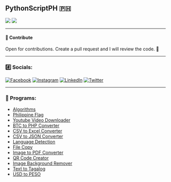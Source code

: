 ## PythonScriptPH 🇵🇭

[![](https://img.shields.io/static/v1?label=python&message=3.10.7&color=f7df28&style=for-the-badge&logo=python)](https://www.python.org/) [![](https://img.shields.io/static/v1?label=LICENSE&message=GPLv3&color=brightgreen&style=for-the-badge&logo=gnu)](https://www.gnu.org/licenses/gpl-3.0.en.html)

---

#### 🎯 Contribute

Open for contributions. Create a pull request and I will review the code. 🧐

---

### #️⃣ Socials:

[![Facebook](https://img.shields.io/badge/Facebook-%231877F2.svg?logo=Facebook&logoColor=white)](https://facebook.com/100031136142357) [![Instagram](https://img.shields.io/badge/Instagram-%23E4405F.svg?logo=Instagram&logoColor=white)](https://instagram.com/mpotanedev) [![LinkedIn](https://img.shields.io/badge/LinkedIn-%230077B5.svg?logo=linkedin&logoColor=white)](https://linkedin.com/in/mpotane) [![Twitter](https://img.shields.io/badge/Twitter-%231DA1F2.svg?logo=Twitter&logoColor=white)](https://twitter.com/mpotanedev)

---

### 🔗 Programs:
- [Algorithms](https://github.com/mpotane/PythonScriptPH/tree/main/Algorithms)
- [Philippine Flag](https://github.com/mpotane/PythonScriptPH/tree/main/Philippine-flag)
- [Youtube Video Downloader](https://github.com/mpotane/PythonScriptPH/tree/main/Youtube-Video-Downloader)
- [BTC to PHP Converter](https://github.com/mpotane/PythonScriptPH/tree/main/btc-to-php)
- [CSV to Excel Converter](https://github.com/mpotane/PythonScriptPH/tree/main/csv-to-excel)
- [CSV to JSON Converter](https://github.com/mpotane/PythonScriptPH/tree/main/csv-to-jso)
- [Language Detection](https://github.com/mpotane/PythonScriptPH/tree/main/detect-language)
- [File Copy](https://github.com/mpotane/PythonScriptPH/tree/main/filecopy)
- [Image to PDF Converter](https://github.com/mpotane/PythonScriptPH/tree/main/img-to-pdf)
- [QR Code Creator](https://github.com/mpotane/PythonScriptPH/tree/main/qrcode)
- [Image Background Remover](https://github.com/mpotane/PythonScriptPH/tree/main/remove-background-image)
- [Text to Tagalog](https://github.com/mpotane/PythonScriptPH/tree/main/text-to-tagalog)
- [USD to PESO](https://github.com/mpotane/PythonScriptPH/tree/main/usd-to-peso)